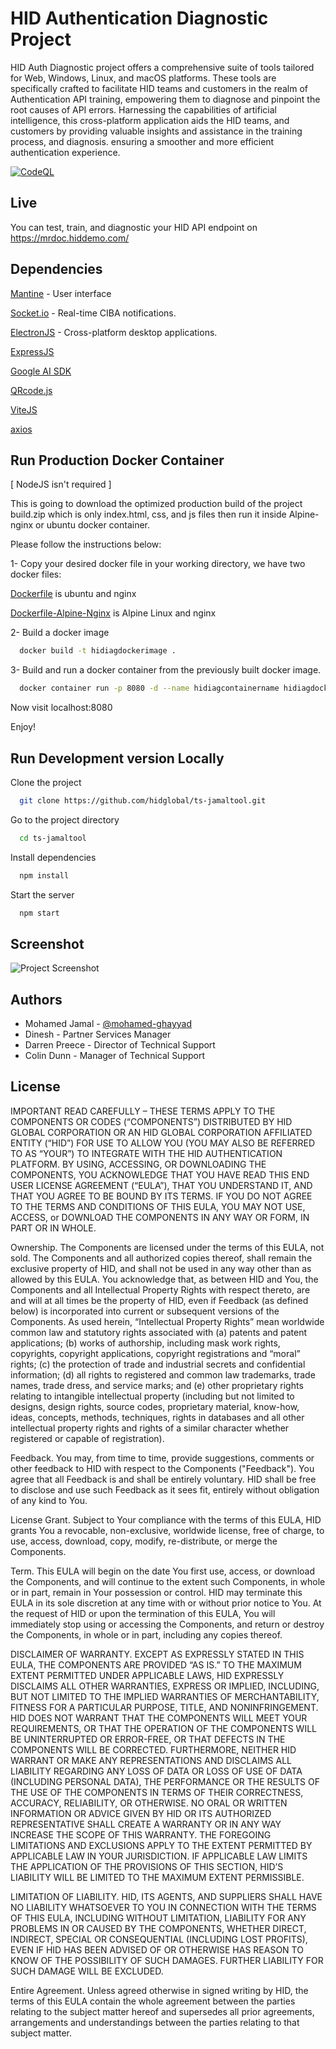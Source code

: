 
# HID Authentication Diagnostic Project

HID Auth Diagnostic project offers a comprehensive suite of tools tailored for Web, Windows, Linux, and macOS platforms. These tools are specifically crafted to facilitate HID teams and customers in the realm of Authentication API training, empowering them to diagnose and pinpoint the root causes of API errors. Harnessing the capabilities of artificial intelligence, this cross-platform application aids the HID teams, and customers by providing valuable insights and assistance in the training process, and diagnosis.
ensuring a smoother and more efficient authentication experience.

[![CodeQL](https://github.com/hidglobal/ts-jamaltool/actions/workflows/codeql.yml/badge.svg)](https://github.com/hidglobal/ts-jamaltool/actions/workflows/codeql.yml)

## Live

You can test, train, and diagnostic your HID API endpoint on https://mrdoc.hiddemo.com/

## Dependencies

[Mantine](https://mantine.dev/) - User interface

[Socket.io](https://socket.io/) - Real-time CIBA notifications.

[ElectronJS](https://www.electronjs.org/) - Cross-platform desktop applications.

[ExpressJS](https://expressjs.com/) 

[Google AI SDK](https://github.com/google/generative-ai-js)

[QRcode.js](https://davidshimjs.github.io/qrcodejs/)

[ViteJS](https://vitejs.dev/)

[axios](https://axios-http.com/)

## Run Production Docker Container
[ NodeJS isn't required ]

This is going to download the optimized production build of the project build.zip which is only index.html, css, and js files then run it inside Alpine-nginx or ubuntu docker container. 

Please follow the instructions below:

1- Copy your desired docker file in your working directory, we have two docker files:

[Dockerfile](https://github.com/hidglobal/ts-jamaltool/blob/main/Dockerfile) is ubuntu and nginx
    
[Dockerfile-Alpine-Nginx](https://github.com/hidglobal/ts-jamaltool/blob/main/Dockerfile-Alpine-Nginx) is Alpine Linux and nginx

2- Build a docker image

```bash
  docker build -t hidiagdockerimage .
```
3- Build and run a docker container from the previously built docker image.

```bash
  docker container run -p 8080 -d --name hidiagcontainername hidiagdockerimage .
```

Now visit localhost:8080 

Enjoy!

## Run Development version Locally

Clone the project

```bash
  git clone https://github.com/hidglobal/ts-jamaltool.git
```

Go to the project directory

```bash
  cd ts-jamaltool
```

Install dependencies

```bash
  npm install
```

Start the server

```bash
  npm start
```
## Screenshot

![Project Screenshot](https://gcdnb.pbrd.co/images/ZpCXzPZv7MFv.png?o=1)

## Authors

- Mohamed Jamal - [@mohamed-ghayyad](https://github.com/mohamed-ghayyad) 
- Dinesh - Partner Services Manager
- Darren Preece - Director of Technical Support
- Colin Dunn - Manager of Technical Support 

## License

IMPORTANT READ CAREFULLY – THESE TERMS APPLY TO THE COMPONENTS OR CODES (“COMPONENTS”) DISTRIBUTED BY HID GLOBAL CORPORATION OR AN HID GLOBAL CORPORATION AFFILIATED ENTITY (“HID”) FOR USE TO ALLOW YOU (YOU MAY ALSO BE REFERRED TO AS “YOUR”) TO INTEGRATE WITH THE HID AUTHENTICATION PLATFORM. BY USING, ACCESSING, OR DOWNLOADING THE COMPONENTS, YOU ACKNOWLEDGE THAT YOU HAVE READ THIS END USER LICENSE AGREEMENT (“EULA”), THAT YOU UNDERSTAND IT, AND THAT YOU AGREE TO BE BOUND BY ITS TERMS. IF YOU DO NOT AGREE TO THE TERMS AND CONDITIONS OF THIS EULA, YOU MAY NOT USE, ACCESS, or DOWNLOAD THE COMPONENTS IN ANY WAY OR FORM, IN PART OR IN WHOLE.

Ownership. The Components are licensed under the terms of this EULA, not sold. The Components and all authorized copies thereof, shall remain the exclusive property of HID, and shall not be used in any way other than as allowed by this EULA. You acknowledge that, as between HID and You, the Components and all Intellectual Property Rights with respect thereto, are and will at all times be the property of HID, even if Feedback (as defined below) is incorporated into current or subsequent versions of the Components. As used herein, “Intellectual Property Rights” mean worldwide common law and statutory rights associated with (a) patents and patent applications; (b) works of authorship, including mask work rights, copyrights, copyright applications, copyright registrations and “moral” rights; (c) the protection of trade and industrial secrets and confidential information; (d) all rights to registered and common law trademarks, trade names, trade dress, and service marks; and (e) other proprietary rights relating to intangible intellectual property (including but not limited to designs, design rights, source codes, proprietary material, know-how, ideas, concepts, methods, techniques, rights in databases and all other intellectual property rights and rights of a similar character whether registered or capable of registration).

Feedback. You may, from time to time, provide suggestions, comments or other feedback to HID with respect to the Components ("Feedback"). You agree that all Feedback is and shall be entirely voluntary. HID shall be free to disclose and use such Feedback as it sees fit, entirely without obligation of any kind to You.

License Grant. Subject to Your compliance with the terms of this EULA, HID grants You a revocable, non-exclusive, worldwide license, free of charge, to use, access, download, copy, modify, re-distribute, or merge the Components.

Term. This EULA will begin on the date You first use, access, or download the Components, and will continue to the extent such Components, in whole or in part, remain in Your possession or control. HID may terminate this EULA in its sole discretion at any time with or without prior notice to You. At the request of HID or upon the termination of this EULA, You will immediately stop using or accessing the Components, and return or destroy the Components, in whole or in part, including any copies thereof.

DISCLAIMER OF WARRANTY. EXCEPT AS EXPRESSLY STATED IN THIS EULA, THE COMPONENTS ARE PROVIDED “AS IS.” TO THE MAXIMUM EXTENT PERMITTED UNDER APPLICABLE LAWS, HID EXPRESSLY DISCLAIMS ALL OTHER WARRANTIES, EXPRESS OR IMPLIED, INCLUDING, BUT NOT LIMITED TO THE IMPLIED WARRANTIES OF MERCHANTABILITY, FITNESS FOR A PARTICULAR PURPOSE, TITLE, AND NONINFRINGEMENT. HID DOES NOT WARRANT THAT THE COMPONENTS WILL MEET YOUR REQUIREMENTS, OR THAT THE OPERATION OF THE COMPONENTS WILL BE UNINTERRUPTED OR ERROR-FREE, OR THAT DEFECTS IN THE COMPONENTS WILL BE CORRECTED. FURTHERMORE, NEITHER HID WARRANT OR MAKE ANY REPRESENTATIONS AND DISCLAIMS ALL LIABILITY REGARDING ANY LOSS OF DATA OR LOSS OF USE OF DATA (INCLUDING PERSONAL DATA), THE PERFORMANCE OR THE RESULTS OF THE USE OF THE COMPONENTS IN TERMS OF THEIR CORRECTNESS, ACCURACY, RELIABILITY, OR OTHERWISE. NO ORAL OR WRITTEN INFORMATION OR ADVICE GIVEN BY HID OR ITS AUTHORIZED REPRESENTATIVE SHALL CREATE A WARRANTY OR IN ANY WAY INCREASE THE SCOPE OF THIS WARRANTY. THE FOREGOING LIMITATIONS AND EXCLUSIONS APPLY TO THE EXTENT PERMITTED BY APPLICABLE LAW IN YOUR JURISDICTION. IF APPLICABLE LAW LIMITS THE APPLICATION OF THE PROVISIONS OF THIS SECTION, HID’S LIABILITY WILL BE LIMITED TO THE MAXIMUM EXTENT PERMISSIBLE.

LIMITATION OF LIABILITY. HID, ITS AGENTS, AND SUPPLIERS SHALL HAVE NO LIABILITY WHATSOEVER TO YOU IN CONNECTION WITH THE TERMS OF THIS EULA, INCLUDING WITHOUT LIMITATION, LIABILITY FOR ANY PROBLEMS IN OR CAUSED BY THE COMPONENTS, WHETHER DIRECT, INDIRECT, SPECIAL OR CONSEQUENTIAL (INCLUDING LOST PROFITS), EVEN IF HID HAS BEEN ADVISED OF OR OTHERWISE HAS REASON TO KNOW OF THE POSSIBILITY OF SUCH DAMAGES. FURTHER LIABILITY FOR SUCH DAMAGE WILL BE EXCLUDED.

Entire Agreement. Unless agreed otherwise in signed writing by HID, the terms of this EULA contain the whole agreement between the parties relating to the subject matter hereof and supersedes all prior agreements, arrangements and understandings between the parties relating to that subject matter.
